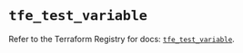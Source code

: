 # `tfe_test_variable`

Refer to the Terraform Registry for docs: [`tfe_test_variable`](https://registry.terraform.io/providers/hashicorp/tfe/0.58.0/docs/resources/test_variable).
